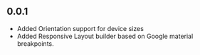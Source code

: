 ## 0.0.1

* Added Orientation support for device sizes 
* Added Responsive Layout builder based on Google material breakpoints.


